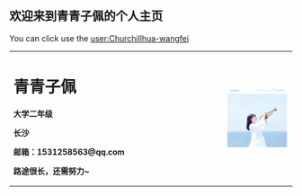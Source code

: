 ## 欢迎来到青青子佩的个人主页

You can click use the [user:Churchillhua-wangfei](https://github.com/Churchillhua-wangfei/) 


<table border="0">
  <tr>
    <td width="75%">
      <h1>青青子佩</h1>
      <p><b>大学二年级</b></p>
      <p><b>长沙</b></p>
      <p><b>邮箱：1531258563@qq.com</b></p>
      <p><b>路途很长，还需努力~</b></p>
    </td>
    <td width="25%">
      <img src="/preview.jpg" width="100%" height="80%">      
    </td>
  </tr>
</table>
